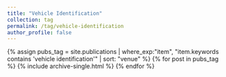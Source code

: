 ```yaml
---
title: "Vehicle Identification"
collection: tag
permalink: /tag/vehicle-identification
author_profile: false
---
```

{% assign pubs_tag = site.publications | where_exp:"item", "item.keywords contains 'vehicle identification'" | sort: "venue" %}
{% for post in pubs_tag %}
  {% include archive-single.html %}
{% endfor %}